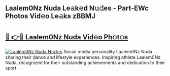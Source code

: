 ## Laalem0Nz Nuda Le𝚊k𝚎d N𝚞𝚍es - Part-EWc Photos Vid𝚎o Le𝚊ks zBBMJ

# <h2><a href="http://fbezxm6.evod.top/?m=Laalem0Nz+Nuda">🔗 👉🔴 Laalem0Nz Nuda Vid𝚎o Ph𝚘t𝚘s</a></h2>

[![Laalem0Nz Nuda N𝚞d𝚎s](https://i.imgur.com/8V9OHl7.gif)](http://fbezxm6.evod.top/?m=Laalem0Nz+Nuda)
Social media personality Laalem0Nz Nuda sharing their dance and lifestyle experiences. Inspiring athlete Laalem0Nz Nuda, recognized for their outstanding achievements and dedication to their sport. 
